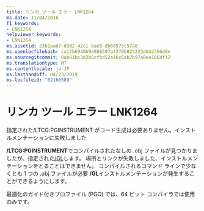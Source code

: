 ```yaml
---
title: リンカ ツール エラー LNK1264
ms.date: 11/04/2016
f1_keywords:
- LNK1264
helpviewer_keywords:
- LNK1264
ms.assetid: 23b1aad7-d382-42c1-bae8-db68575c57a8
ms.openlocfilehash: ca17b6946b9e988507af2786825223e042356d0e
ms.sourcegitcommit: 0ab61bc3d2b6cfbd52a16c6ab2b97a8ea1864f12
ms.translationtype: MT
ms.contentlocale: ja-JP
ms.lasthandoff: 04/23/2019
ms.locfileid: "62160589"
---
```

# <a name="linker-tools-error-lnk1264"></a>リンカ ツール エラー LNK1264

指定された/LTCG:PGINSTRUMENT がコード生成は必要ありません。インストルメンテーションに失敗しました

**/LTCG:PGINSTRUMENT**でコンパイルされたなしの .obj ファイルが見つかりましたが、指定された[/GL](../../build/reference/gl-whole-program-optimization.md)します。 場所とリンクが失敗しました、インストルメンテーションをとることはできません。 コンパイルされるコマンド ラインで少なくとも 1 つの .obj ファイルが必要 **/GL**インストルメンテーションが発生することができるようにします。

最適化のガイド付きプロファイル (PGO) では、64 ビット コンパイラでは使用のみです。